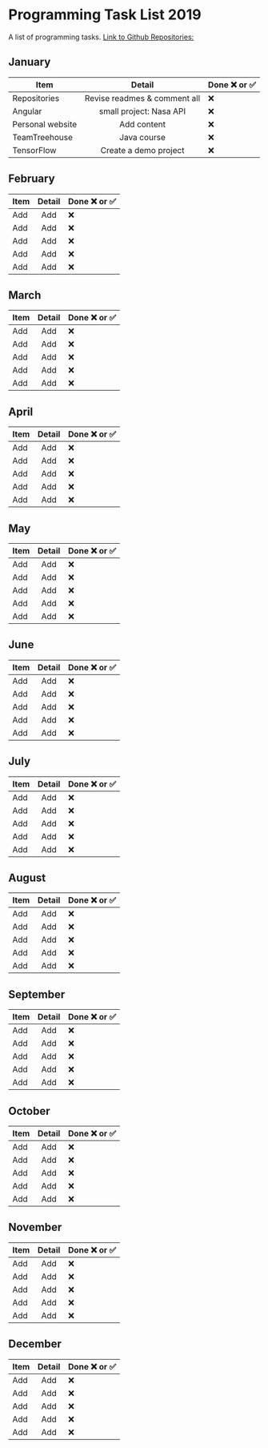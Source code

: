 # Programming Task List 2019

A list of programming tasks. [Link to Github Repositories:](https://github.com/AndrewJBateman?tab=repositories)

## January

| Item | Detail | Done ❌ or ✅|
|-------|:--------:|--------|
| Repositories | Revise readmes & comment all | ❌ | 
| Angular | small project: Nasa API | ❌ | 
| Personal website | Add content | ❌ | 
| TeamTreehouse | Java course | ❌ | 
| TensorFlow | Create a demo project | ❌ | 

## February

| Item | Detail | Done ❌ or ✅|
|-------|:--------:|--------|
| Add | Add | ❌ | 
| Add | Add | ❌ | 
| Add | Add | ❌ | 
| Add | Add | ❌ | 
| Add | Add | ❌ | 

## March

| Item | Detail | Done ❌ or ✅|
|-------|:--------:|--------|
| Add | Add | ❌ | 
| Add | Add | ❌ | 
| Add | Add | ❌ | 
| Add | Add | ❌ | 
| Add | Add | ❌ | 

## April

| Item | Detail | Done ❌ or ✅|
|-------|:--------:|--------|
| Add | Add | ❌ | 
| Add | Add | ❌ | 
| Add | Add | ❌ | 
| Add | Add | ❌ | 
| Add | Add | ❌ | 

## May

| Item | Detail | Done ❌ or ✅|
|-------|:--------:|--------|
| Add | Add | ❌ | 
| Add | Add | ❌ | 
| Add | Add | ❌ | 
| Add | Add | ❌ | 
| Add | Add | ❌ | 

## June

| Item | Detail | Done ❌ or ✅|
|-------|:--------:|--------|
| Add | Add | ❌ | 
| Add | Add | ❌ | 
| Add | Add | ❌ | 
| Add | Add | ❌ | 
| Add | Add | ❌ | 

## July

| Item | Detail | Done ❌ or ✅|
|-------|:--------:|--------|
| Add | Add | ❌ | 
| Add | Add | ❌ | 
| Add | Add | ❌ | 
| Add | Add | ❌ | 
| Add | Add | ❌ | 

## August

| Item | Detail | Done ❌ or ✅|
|-------|:--------:|--------|
| Add | Add | ❌ | 
| Add | Add | ❌ | 
| Add | Add | ❌ | 
| Add | Add | ❌ | 
| Add | Add | ❌ | 

## September

| Item | Detail | Done ❌ or ✅|
|-------|:--------:|--------|
| Add | Add | ❌ | 
| Add | Add | ❌ | 
| Add | Add | ❌ | 
| Add | Add | ❌ | 
| Add | Add | ❌ | 

## October

| Item | Detail | Done ❌ or ✅|
|-------|:--------:|--------|
| Add | Add | ❌ | 
| Add | Add | ❌ | 
| Add | Add | ❌ | 
| Add | Add | ❌ | 
| Add | Add | ❌ | 

## November

| Item | Detail | Done ❌ or ✅|
|-------|:--------:|--------|
| Add | Add | ❌ | 
| Add | Add | ❌ | 
| Add | Add | ❌ | 
| Add | Add | ❌ | 
| Add | Add | ❌ | 

## December

| Item | Detail | Done ❌ or ✅|
|-------|:--------:|--------|
| Add | Add | ❌ | 
| Add | Add | ❌ | 
| Add | Add | ❌ | 
| Add | Add | ❌ | 
| Add | Add | ❌ | 